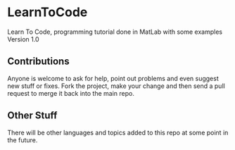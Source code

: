 LearnToCode
===========

Learn To Code, programming tutorial done in MatLab with some examples
Version 1.0

Contributions
-------------

Anyone is welcome to ask for help, point out problems and even suggest new stuff or fixes.
Fork the project, make your change and then send a pull request to merge it back into the main repo.

Other Stuff
-----------

There will be other languages and topics added to this repo at some point in the future.
